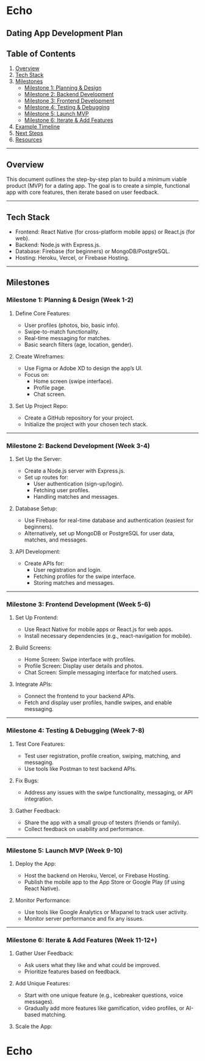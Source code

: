 # Echo

## Dating App Development Plan

## Table of Contents

1. [Overview](#overview)
2. [Tech Stack](#tech-stack)
3. [Milestones](#milestones)
   - [Milestone 1: Planning & Design](#milestone-1-planning--design)
   - [Milestone 2: Backend Development](#milestone-2-backend-development)
   - [Milestone 3: Frontend Development](#milestone-3-frontend-development)
   - [Milestone 4: Testing & Debugging](#milestone-4-testing--debugging)
   - [Milestone 5: Launch MVP](#milestone-5-launch-mvp)
   - [Milestone 6: Iterate & Add Features](#milestone-6-iterate--add-features)
4. [Example Timeline](#example-timeline)
5. [Next Steps](#next-steps)
6. [Resources](#resources)

---

## Overview

This document outlines the step-by-step plan to build a minimum viable product (MVP) for a dating app. The goal is to create a simple, functional app with core features, then iterate based on user feedback.

---

## Tech Stack

- Frontend: React Native (for cross-platform mobile apps) or React.js (for web).
- Backend: Node.js with Express.js.
- Database: Firebase (for beginners) or MongoDB/PostgreSQL.
- Hosting: Heroku, Vercel, or Firebase Hosting.

---

## Milestones

### Milestone 1: Planning & Design (Week 1-2)

1. Define Core Features:

   - User profiles (photos, bio, basic info).
   - Swipe-to-match functionality.
   - Real-time messaging for matches.
   - Basic search filters (age, location, gender).

2. Create Wireframes:

   - Use Figma or Adobe XD to design the app’s UI.
   - Focus on:
     - Home screen (swipe interface).
     - Profile page.
     - Chat screen.

3. Set Up Project Repo:
   - Create a GitHub repository for your project.
   - Initialize the project with your chosen tech stack.

---

### Milestone 2: Backend Development (Week 3-4)

1. Set Up the Server:

   - Create a Node.js server with Express.js.
   - Set up routes for:
     - User authentication (sign-up/login).
     - Fetching user profiles.
     - Handling matches and messages.

2. Database Setup:

   - Use Firebase for real-time database and authentication (easiest for beginners).
   - Alternatively, set up MongoDB or PostgreSQL for user data, matches, and messages.

3. API Development:
   - Create APIs for:
     - User registration and login.
     - Fetching profiles for the swipe interface.
     - Storing matches and messages.

---

### Milestone 3: Frontend Development (Week 5-6)

1. Set Up Frontend:

   - Use React Native for mobile apps or React.js for web apps.
   - Install necessary dependencies (e.g., react-navigation for mobile).

2. Build Screens:

   - Home Screen: Swipe interface with profiles.
   - Profile Screen: Display user details and photos.
   - Chat Screen: Simple messaging interface for matched users.

3. Integrate APIs:
   - Connect the frontend to your backend APIs.
   - Fetch and display user profiles, handle swipes, and enable messaging.

---

### Milestone 4: Testing & Debugging (Week 7-8)

1. Test Core Features:

   - Test user registration, profile creation, swiping, matching, and messaging.
   - Use tools like Postman to test backend APIs.

2. Fix Bugs:

   - Address any issues with the swipe functionality, messaging, or API integration.

3. Gather Feedback:
   - Share the app with a small group of testers (friends or family).
   - Collect feedback on usability and performance.

---

### Milestone 5: Launch MVP (Week 9-10)

1. Deploy the App:

   - Host the backend on Heroku, Vercel, or Firebase Hosting.
   - Publish the mobile app to the App Store or Google Play (if using React Native).

2. Monitor Performance:
   - Use tools like Google Analytics or Mixpanel to track user activity.
   - Monitor server performance and fix any issues.

---

### Milestone 6: Iterate & Add Features (Week 11-12+)

1. Gather User Feedback:

   - Ask users what they like and what could be improved.
   - Prioritize features based on feedback.

2. Add Unique Features:

   - Start with one unique feature (e.g., icebreaker questions, voice messages).
   - Gradually add more features like gamification, video profiles, or AI-based matching.

3. Scale the App:
# Echo
